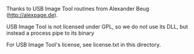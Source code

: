Thanks to USB Image Tool routines from Alexander Beug (http://alexpage.de).

USB Image Tool is not licensed under GPL, so we do not use its DLL, but instead a process pipe to its binary

For USB Image Tool's license, see license.txt in this directory.
